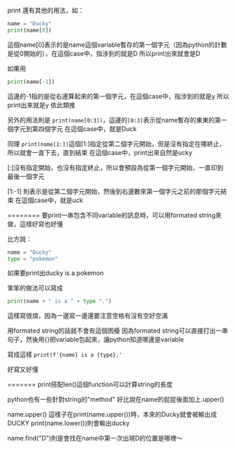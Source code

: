 print 還有其他的用法，如：
```python
name = "Ducky"
print(name[0])
```

這個name[0]表示的是name這個variable暫存的第一個字元（因為python的計數是從0開始的），在這個case中，指涉到的就是D
所以print出來就會是D

如果用
```python
print(name[-1])
```
這邊的-1指的是從右邊算起來的第一個字元，在這個case中，指涉到的就是y
所以print出來就是y
依此類推

另外的用法則是
`print(name[0:3])`，這邊的`[0:3]`表示從name暫存的東東的第一個字元到第四個字元
在這個case中，就是Duck

同理
`print(name[1:])`這個[1:]指定從第二個字元開始，但是沒有指定在哪終止，所以就會一直下去，直到結束
在這個case中，print出來自然是ucky

[:]沒有指定開始，也沒有指定終止，所以會預設為從第一個字元開始，一直印到最後一個字元

[1:-1] 則表示是從第二個字元開始，然後到右邊數來第一個字元之前的那個字元結束
在這個case中，就是uck

========
要print一串包含不同variable的訊息時，可以用formated string來做，這樣好寫也好懂

比方說：
```python
name = "Ducky"
type = "pokemon"
```

如果要print出ducky is a pokemon

笨笨的做法可以寫成
```python
print(name + " is a " + type ".")
```

這樣寫很煩，因為一邊寫一邊還要注意空格有沒有空好空滿

用formated string的話就不會有這個困擾
因為formated string可以直接打出一串句子，然後用{}把variable包起來，讓python知道哪邊是variable

寫成這樣
`print(f'{name} is a {type}.'`

好寫又好懂

=======
print搭配len()這個function可以計算string的長度

python也有一些針對string的"method"
好比說在name的屁屁後面加上.upper()

name.upper()
這樣子在print(name.upper())時，本來的Ducky就會被輸出成DUCKY
print(name.lower())則會輸出ducky


name.find("D")則是會找在name中第一次出現D的位置是哪裡～
